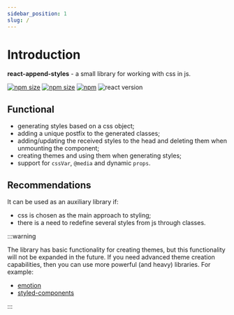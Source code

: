 ```yaml
---
sidebar_position: 1
slug: /
---
```


# Introduction

**react-append-styles** - a small library for working with css in js.

[![npm size](https://img.shields.io/bundlephobia/min/react-append-styles)](https://www.npmjs.com/package/react-append-styles)
[![npm size](https://img.shields.io/bundlejs/size/react-append-styles)](https://www.npmjs.com/package/react-append-styles)
[![npm](https://img.shields.io/npm/v/react-append-styles)](https://www.npmjs.com/package/react-append-styles)
![react version](https://img.shields.io/badge/dynamic/json?url=https%3A%2F%2Fraw.githubusercontent.com%2FAnn2827%2Freact-append-styles%2Fmain%2Fpackage.json&query=%24.peerDependencies.react&label=react)

## Functional
- generating styles based on a css object;
- adding a unique postfix to the generated classes;
- adding/updating the received styles to the head and deleting them when unmounting the component;
- creating themes and using them when generating styles;
- support for `cssVar`, `@media` and dynamic `props`.


## Recommendations

It can be used as an auxiliary library if:
- css is chosen as the main approach to styling;
- there is a need to redefine several styles from js through classes.

:::warning

The library has basic functionality for creating themes, but this functionality will not be expanded in the future.
If you need advanced theme creation capabilities, then you can use more powerful (and heavy) libraries. For example:
- [emotion](https://emotion.sh/docs/introduction)
- [styled-components](https://styled-components.com/)

:::
